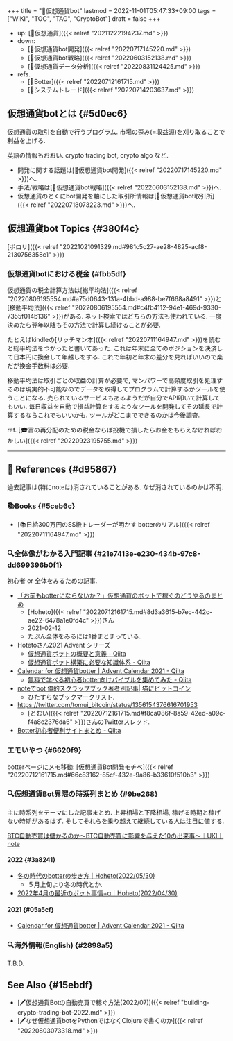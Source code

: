 +++
title = "📝仮想通貨bot"
lastmod = 2022-11-01T05:47:33+09:00
tags = ["WIKI", "TOC", "TAG", "CryptoBot"]
draft = false
+++

-   up: [📝仮想通貨]({{< relref "20211222194237.md" >}})
-   down:
    -   [📝仮想通貨bot開発]({{< relref "20220717145220.md" >}})
    -   [📝仮想通貨bot戦略]({{< relref "20220603152138.md" >}})
    -   [📝仮想通貨データ分析]({{< relref "20220831124425.md" >}})
-   refs.
    -   [🔖Botter]({{< relref "20220712161715.md" >}})
    -   [📝システムトレード]({{< relref "20220714203637.md" >}})


## 仮想通貨botとは {#5d0ec6}

仮想通貨の取引を自動で行うプログラム. 市場の歪み(=収益源)を刈り取ることで利益を上げる.

英語の情報もおおい. crypto trading bot, crypto algo など.

-   開発に関する話題は[📝仮想通貨bot開発]({{< relref "20220717145220.md" >}})へ.
-   手法/戦略は[📝仮想通貨bot戦略]({{< relref "20220603152138.md" >}})へ.
-   仮想通貨のとくにbot開発を軸にした取引所情報は[📝仮想通貨bot取引所]({{< relref "20220718073223.md" >}})へ.


## 仮想通貨bot Topics {#380f4c}

[ポロリ]({{< relref "20221021091329.md#981c5c27-ae28-4825-acf8-2130756358c1" >}})


### 仮想通貨botにおける税金 {#fbb5df}

仮想通貨の税金計算方法は[総平均法]({{< relref "20220806195554.md#a75d0643-131a-4bbd-a988-be7f668a8491" >}})と[移動平均法]({{< relref "20220806195554.md#c4fb4112-94e1-469d-9330-7355f014b136" >}})がある. ネット検索ではどちらの方法も使われている. 一度決めたら翌年以降もその方法で計算し続けることが必要.

たとえばkindleの[リッチマン本]({{< relref "20220711164947.md" >}})を読むと総平均法をつかったと書いてあった. これは年末に全てのポジションを決済して日本円に換金して年越しをする. これで年初と年末の差分を見ればいいので楽だが換金手数料は必要.

移動平均法は取引ごとの収益の計算が必要で, マンパワーで高頻度取引を処理するのは現実的不可能なのでデータを取得してプログラムで計算するかツールを使うことになる. 売られているサービスもあるようだが自分でAPI叩いて計算してもいい. 毎日収益を自動で損益計算をするようなツールを開発してその延長で計算するならこれでもいいかも. ツールがどこまでできるのかは今後調査.

ref. [🎓富の再分配のための税金ならば投機で損したらお金をもらえなければおかしい]({{< relref "20220923195755.md" >}})

---


## <span class="org-todo todo _">🔗</span> References {#d95867}

過去記事は(特にnoteは)消されていることがある. なぜ消されているのかは不明.


### 📚Books {#5ceb6c}

-   [📚日給300万円のSS級トレーダーが明かす botterのリアル]({{< relref "20220711164947.md" >}})


### 🔍全体像がわかる入門記事 {#21e7413e-e230-434b-97c8-dd699396b0f1}

初心者 or 全体をみるための記事.

-   [「お前もbotterにならないか？」仮想通貨のボットで稼ぐのどうやるのまとめ](https://note.com/hht/n/n61e6ecefd059)
    -   [Hoheto]({{< relref "20220712161715.md#8d3a3615-b7ec-442c-ae22-6478a1e0fd4c" >}})さん
    -   2021-02-12
    -   たぶん全体をみるには1番まとまっている.
-   Hotetoさん2021 Advent シリーズ
    -   [仮想通貨ボットの概要と意義 - Qiita](https://qiita.com/hoheto/items/7dd1a13e0c42dd3e2a0c)
    -   [仮想通貨ボット構築に必要な知識体系 - Qiita](https://qiita.com/hoheto/items/299b7eef1dbb8155966f)
-   [Calendar for 仮想通貨botter | Advent Calendar 2021 - Qiita](https://qiita.com/advent-calendar/2021/botter)
    -   [無料で学べる初心者botter向けバイブルを集めてみた - Qiita](https://qiita.com/hesoponyo/items/947414c36398c7237cbd)
-   [noteでbot 俺的スクラップブック著者別記事| 猫にビットコイン](https://tokyo559.com/post-6286/)
    -   ひたすらなブックマークリスト.
-   <https://twitter.com/tomui_bitcoin/status/1356154376616701953>
    -   [とむい]({{< relref "20220712161715.md#f8ca086f-8a59-42ed-a09c-f4a8c2376da6" >}})さんのTwitterスレッド.
-   [Botter初心者便利サイトまとめ - Qiita](https://qiita.com/OSAer/items/ef11072ced905eefe0bb)


### エモいやつ {#6620f9}

botterページにメモ移動: [仮想通貨Bot開発モチベ]({{< relref "20220712161715.md#66c83162-85cf-432e-9a86-b33610f510b3" >}})


### 🔍仮想通貨Bot界隈の時系列まとめ {#9be268}

主に時系列をテーマにした記事まとめ. 上昇相場と下降相場, 稼げる時期と稼げない時期があるはず. そしてそれらを乗り越えて継続している人は注目に値する.

[BTC自動売買は儲かるのか～BTC自動売買に影響を与えた10の出来事～｜UKI｜note](https://note.com/uki_profit/n/nd9561a9d31f7)


#### 2022 {#3a8241}

-   [冬の時代のbotterの歩き方｜Hoheto(2022/05/30)](https://note.com/hht/n/n8f4afa2ec02a)
    -   ５月上旬より冬の時代とか.
-   [2022年4月の最近のボット事情+α｜Hoheto(2022/04/30)](https://note.com/hht/n/n12944d9c9367)


#### 2021 {#05a5cf}

-   [Calendar for 仮想通貨botter | Advent Calendar 2021 - Qiita](https://qiita.com/advent-calendar/2021/botter)


### 🔍海外情報(English) {#2898a5}

T.B.D.


## See Also {#15ebdf}

-   [🖊仮想通貨Botの自動売買で稼ぐ方法(2022/07)]({{< relref "building-crypto-trading-bot-2022.md" >}})
-   [🖊なぜ仮想通貨botをPythonではなくClojureで書くのか]({{< relref "20220803073318.md" >}})
